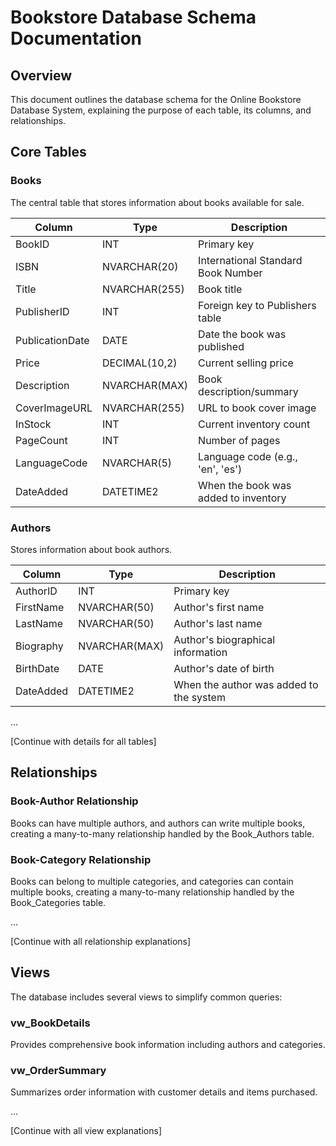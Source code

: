 # Bookstore Database Schema Documentation

## Overview

This document outlines the database schema for the Online Bookstore Database System, explaining the purpose of each table, its columns, and relationships.

## Core Tables

### Books

The central table that stores information about books available for sale.

| Column | Type | Description |
|--------|------|-------------|
| BookID | INT | Primary key |
| ISBN | NVARCHAR(20) | International Standard Book Number |
| Title | NVARCHAR(255) | Book title |
| PublisherID | INT | Foreign key to Publishers table |
| PublicationDate | DATE | Date the book was published |
| Price | DECIMAL(10,2) | Current selling price |
| Description | NVARCHAR(MAX) | Book description/summary |
| CoverImageURL | NVARCHAR(255) | URL to book cover image |
| InStock | INT | Current inventory count |
| PageCount | INT | Number of pages |
| LanguageCode | NVARCHAR(5) | Language code (e.g., 'en', 'es') |
| DateAdded | DATETIME2 | When the book was added to inventory |

### Authors

Stores information about book authors.

| Column | Type | Description |
|--------|------|-------------|
| AuthorID | INT | Primary key |
| FirstName | NVARCHAR(50) | Author's first name |
| LastName | NVARCHAR(50) | Author's last name |
| Biography | NVARCHAR(MAX) | Author's biographical information |
| BirthDate | DATE | Author's date of birth |
| DateAdded | DATETIME2 | When the author was added to the system |

...

[Continue with details for all tables]

## Relationships

### Book-Author Relationship

Books can have multiple authors, and authors can write multiple books, creating a many-to-many relationship handled by the Book_Authors table.

### Book-Category Relationship

Books can belong to multiple categories, and categories can contain multiple books, creating a many-to-many relationship handled by the Book_Categories table.

...

[Continue with all relationship explanations]

## Views

The database includes several views to simplify common queries:

### vw_BookDetails

Provides comprehensive book information including authors and categories.

### vw_OrderSummary

Summarizes order information with customer details and items purchased.

...

[Continue with all view explanations]
